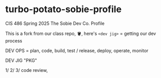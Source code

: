 # turbo-potato-sobie-profile
CIS 486 Spring 2025 The Sobie Dev Co. Profile 

This is a fork from our class repo, 🪣, here's `<dev jig>` = getting our dev process

DEV OPS = plan, code, build, test / release, deploy, operate, monitor

DEV JIG "PKG"

1/
2/
3/ code review, 


